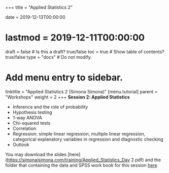 +++
title = "Applied Statistics 2"

date = 2019-12-13T00:00:00
# lastmod = 2019-12-11T00:00:00

draft = false  # Is this a draft? true/false
toc = true  # Show table of contents? true/false
type = "docs"  # Do not modify.

# Add menu entry to sidebar.
linktitle = "Applied Statistics 2 (Simona Simona)"
[menu.tutorial]
  parent = "Workshops"
  weight = 2
+++
**Session 2: Applied Statistics**
 *  Inference and the role of probability      
 *  Hypothesis testing    
 *  1-way ANOVA    
 *  Chi-squared tests    
 *  Correlation    
 *  Regression: simple linear regression, multiple linear regression, categorical explanatory variables in regression and diagnostic checking    
 *  Outlook

You may download the slides [here](https://simonajsimona.com/training/Applied_Statistics_Day 2.pdf) and the folder that containing the data and SPSS work book for this session [here](https://simonajsimona.com/training/Course_Data.zip)
